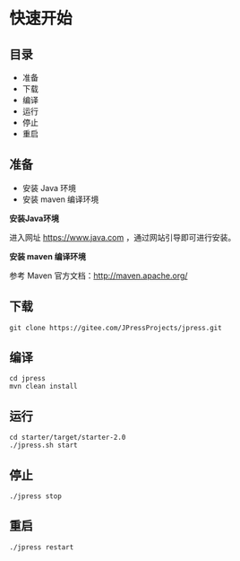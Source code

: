 # 快速开始

## 目录

- 准备
- 下载
- 编译
- 运行
- 停止
- 重启

## 准备

- 安装 Java 环境
- 安装 maven 编译环境

**安装Java环境**

进入网址 https://www.java.com ，通过网站引导即可进行安装。


**安装 maven 编译环境**

参考 Maven 官方文档：http://maven.apache.org/

## 下载

```
git clone https://gitee.com/JPressProjects/jpress.git
```

## 编译

```
cd jpress
mvn clean install
```

## 运行

```
cd starter/target/starter-2.0
./jpress.sh start
```

## 停止

```
./jpress stop
```

## 重启

```
./jpress restart
```